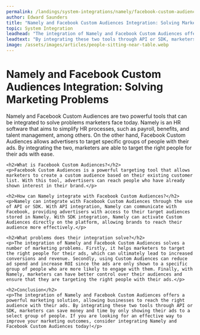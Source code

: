 ```yaml
---
permalink: /landings/system-integrations/namely/facebook-custom-audiences
author: Edward Saunders
title: "Namely and Facebook Custom Audiences Integration: Solving Marketing Problems"
topic: System Integration
leadhead: "The integration of Namely and Facebook Custom Audiences offers a powerful marketing solution, allowing businesses to reach the right audience with their ads"
leadtext: "By integrating these two tools through API or SDK, marketers can save money and time by only showing their ads to a select group of people. If you are looking for an effective way to improve your marketing outcomes, consider integrating Namely and Facebook Custom Audiences today!"
image: /assets/images/articles/people-sitting-near-table.webp
---
```

<div class="arttext">	<h1>Namely and Facebook Custom Audiences Integration: Solving Marketing Problems</h1>
	<p>Namely and Facebook Custom Audiences are two powerful tools that can be integrated to solve problems marketers face today. Namely is an HR software that aims to simplify HR processes, such as payroll, benefits, and talent management, among others. On the other hand, Facebook Custom Audiences allows advertisers to target specific groups of people with their ads. By integrating the two, marketers are able to target the right people for their ads with ease.</p>

	<h2>What is Facebook Custom Audiences?</h2>
	<p>Facebook Custom Audiences is a powerful targeting tool that allows marketers to create a custom audience based on their existing customer list. With this tool, advertisers can reach people who have already shown interest in their brand.</p>

	<h2>How can Namely integrate with Facebook Custom Audiences?</h2>
	<p>Namely can integrate with Facebook Custom Audiences through the use of API or SDK. With API integration, Namely can communicate with Facebook, providing advertisers with access to their target audiences stored in Namely. With SDK integration, Namely can activate Custom Audiences directly on the platform, allowing brands to reach their audience more effectively.</p>

	<h2>What problems does their integration solve?</h2>
	<p>The integration of Namely and Facebook Custom Audiences solves a number of marketing problems. Firstly, it helps marketers to target the right people for their ads, which can ultimately lead to increased conversions and revenue. Secondly, using Custom Audiences can reduce ad spend and increase ROI since the ads are only shown to a specific group of people who are more likely to engage with them. Finally, with Namely, marketers can have better control over their audiences and ensure that they are targeting the right people with their ads.</p>

	<h2>Conclusion</h2>
	<p>The integration of Namely and Facebook Custom Audiences offers a powerful marketing solution, allowing businesses to reach the right audience with their ads. By integrating these two tools through API or SDK, marketers can save money and time by only showing their ads to a select group of people. If you are looking for an effective way to improve your marketing outcomes, consider integrating Namely and Facebook Custom Audiences today!</p>
</div>